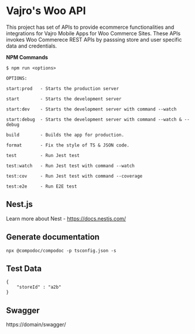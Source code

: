# Vajro's Woo API

This project has set of APIs to provide ecommerce functionalities and integrations for Vajro Mobile Apps for Woo Commerce Sites. These APIs invokes Woo Commerece REST APIs by passsing store and user specific data and credentials.

**NPM Commands**

```shell
$ npm run <options>

OPTIONS:

start:prod   - Starts the production server

start        - Starts the development server

start:dev    - Starts the development server with command --watch

start:debug  - Starts the development server with command --watch & --debug

build        - Builds the app for production.

format       - Fix the style of TS & JSON code.

test         - Run Jest test

test:watch   - Run Jest test with command --watch

test:cov     - Run Jest test with command --coverage

test:e2e     - Run E2E test
```

## Nest.js

Learn more about Nest - https://docs.nestjs.com/

## Generate documentation

```shell
npx @compodoc/compodoc -p tsconfig.json -s
```

## Test Data

```shell
{
    "storeId" : "a2b"
}
```

## Swagger

https://domain/swagger/
